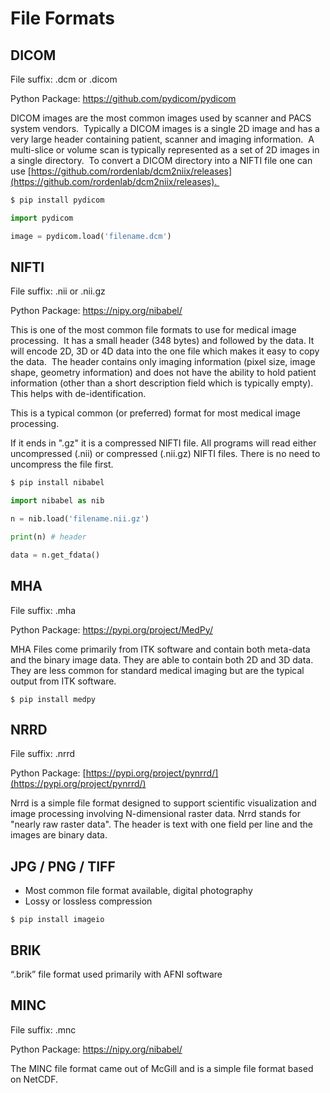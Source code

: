 
# File Formats

## DICOM

File suffix: .dcm or .dicom

Python Package: https://github.com/pydicom/pydicom

DICOM images are the most common images used by scanner and PACS system vendors.  Typically a DICOM images is a single 2D image and has a very large header containing patient, scanner and imaging information.  A multi-slice or volume scan is typically represented as a set of 2D images in a single directory.  To convert a DICOM directory into a NIFTI file one can use [https://github.com/rordenlab/dcm2niix/releases](https://github.com/rordenlab/dcm2niix/releases). 

  
```bash
$ pip install pydicom
```


```python
import pydicom

image = pydicom.load('filename.dcm')

```

## NIFTI
File suffix: .nii or .nii.gz

Python Package: https://nipy.org/nibabel/

This is one of the most common file formats to use for medical image processing.  It has a small header (348 bytes) and followed by the data. It will encode 2D, 3D or 4D data into the one file which makes it easy to copy the data.  The header contains only imaging information (pixel size, image shape, geometry information) and does not have the ability to hold patient information (other than a short description field which is typically empty).  This helps with de-identification.

This is a typical common (or preferred) format for most medical image processing. 

If it ends in ".gz" it is a compressed NIFTI file. All programs will read either uncompressed (.nii) or compressed (.nii.gz) NIFTI files. There is no need to uncompress the file first.


```bash
$ pip install nibabel
```

```python
import nibabel as nib

n = nib.load('filename.nii.gz')

print(n) # header

data = n.get_fdata()
```


## MHA

File suffix: .mha

Python Package: https://pypi.org/project/MedPy/

MHA Files come primarily from ITK software and contain both meta-data and the binary image data. They are able to contain both 2D and 3D data. They are less common for standard medical imaging but are the typical output from ITK software.

`$ pip install medpy`

## NRRD
File suffix: .nrrd

Python Package: [https://pypi.org/project/pynrrd/](https://pypi.org/project/pynrrd/)

Nrrd is a simple file format designed to support scientific visualization and image processing involving N-dimensional raster data. Nrrd stands for "nearly raw raster data". The header is text with one field per line and the images are binary data.

## JPG / PNG / TIFF

* Most common file format available, digital photography
* Lossy or lossless compression

`$ pip install imageio`


## BRIK

“.brik” file format used primarily with AFNI software

## MINC

File suffix: .mnc

Python Package: https://nipy.org/nibabel/

The MINC file format came out of McGill and is a simple file format based on NetCDF.
